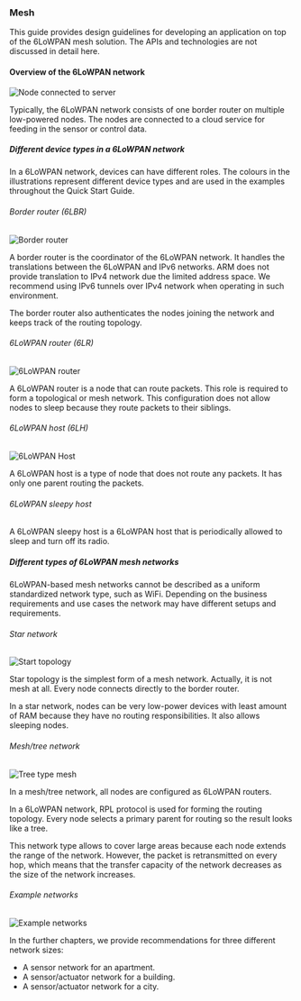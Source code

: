 ### Mesh

This guide provides design guidelines for developing an application on top of the 6LoWPAN mesh solution. The APIs and technologies are not discussed in detail here.

#### Overview of the 6LoWPAN network

![Node connected to server](https://s3-us-west-2.amazonaws.com/mbed-os-docs-images/node_to_server.png)

Typically, the 6LoWPAN network consists of one border router on multiple low-powered nodes. The nodes are connected to a cloud service for feeding in the sensor or control data.

##### Different device types in a 6LoWPAN network

In a 6LoWPAN network, devices can have different roles. The colours in the illustrations represent different device types and are used in the examples throughout the Quick Start Guide.

###### Border router (6LBR)

![Border router](https://s3-us-west-2.amazonaws.com/mbed-os-docs-images/br.png)

A border router is the coordinator of the 6LoWPAN network. It handles the translations between the 6LoWPAN and IPv6 networks.
ARM does not provide translation to IPv4 network due the limited address space. We recommend using IPv6 tunnels over
IPv4 network when operating in such environment.

The border router also authenticates the nodes joining the network and keeps track of the routing topology.

###### 6LoWPAN router (6LR)

![6LoWPAN router](https://s3-us-west-2.amazonaws.com/mbed-os-docs-images/6lr.png)

A 6LoWPAN router is a node that can route packets. This role is required to form a topological or mesh network.
This configuration does not allow nodes to sleep because they route packets to their siblings.

###### 6LoWPAN host (6LH)

![6LoWPAN Host](https://s3-us-west-2.amazonaws.com/mbed-os-docs-images/6lh.png)

A 6LoWPAN host is a type of node that does not route any packets. It has only one parent routing the packets.

###### 6LoWPAN sleepy host

A 6LoWPAN sleepy host is a 6LoWPAN host that is periodically allowed to sleep and turn off its radio.

##### Different types of 6LoWPAN mesh networks

6LoWPAN-based mesh networks cannot be described as a uniform standardized network type, such as WiFi. Depending on the
business requirements and use cases the network may have different setups and requirements.

###### Star network

![Start topology](https://s3-us-west-2.amazonaws.com/mbed-os-docs-images/star_topology.png)

Star topology is the simplest form of a mesh network. Actually, it is not mesh at all. Every node connects directly to the border router.

In a star network, nodes can be very low-power devices with least amount of RAM because they have no routing responsibilities. It also allows sleeping nodes.

###### Mesh/tree network

![Tree type mesh](https://s3-us-west-2.amazonaws.com/mbed-os-docs-images/mesh.png)

In a mesh/tree network, all nodes are configured as 6LoWPAN routers.

In a 6LoWPAN network, RPL protocol is used for forming the routing topology. Every node selects a primary parent for routing so the result looks like a tree.

This network type allows to cover large areas because each node extends the range of the network. However, the packet is retransmitted on every hop, which means that the transfer capacity of the network decreases as the size of the network increases.

###### Example networks

![Example networks](https://s3-us-west-2.amazonaws.com/mbed-os-docs-images/examples.png)

In the further chapters, we provide recommendations for three different network sizes:

- A sensor network for an apartment.
- A sensor/actuator network for a building.
- A sensor/actuator network for a city.
